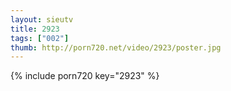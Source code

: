 ```yaml
--- 
layout: sieutv
title: 2923
tags: ["002"]
thumb: http://porn720.net/video/2923/poster.jpg
---
```

{% include porn720 key="2923" %} 

